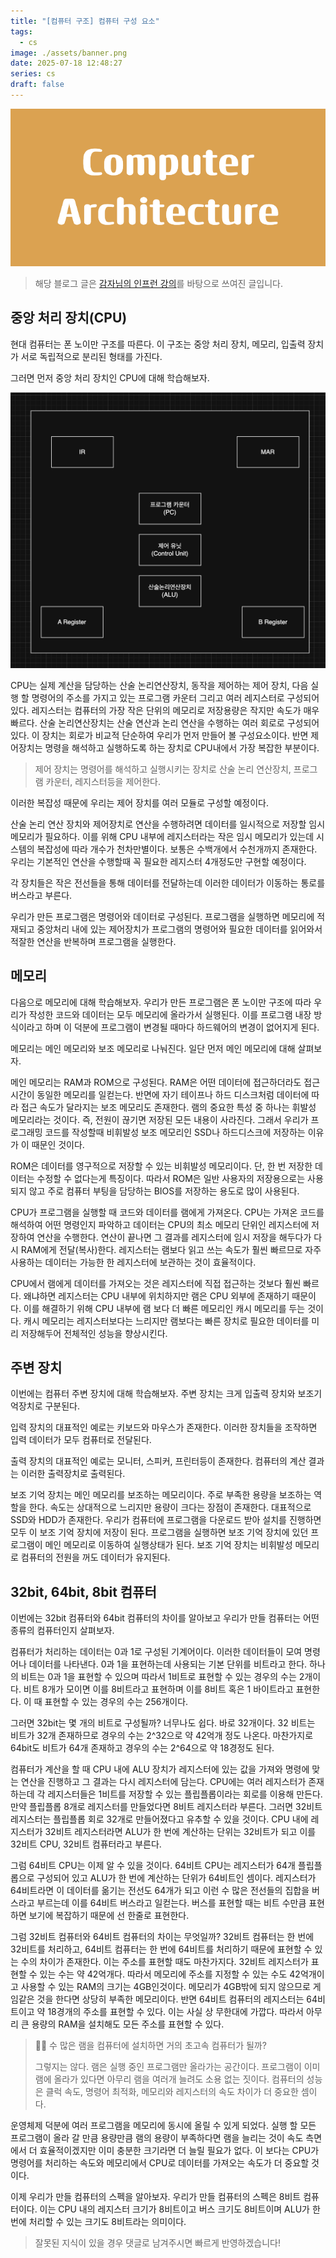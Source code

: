 ```yaml
---
title: "[컴퓨터 구조] 컴퓨터 구성 요소"
tags:
  - cs
image: ./assets/banner.png
date: 2025-07-18 12:48:27
series: cs
draft: false
---
```


![배너 이미지](./assets/banner.png)

> 해당 블로그 글은 [감자님의 인프런 강의](https://inf.run/dQpKa)를 바탕으로 쓰여진 글입니다.

## 중앙 처리 장치(CPU)

현대 컴퓨터는 폰 노이만 구조를 따른다. 이 구조는 중앙 처리 장치, 메모리, 입출력 장치가 서로 독립적으로 분리된 형태를 가진다.

그러면 먼저 중앙 처리 장치인 CPU에 대해 학습해보자.

![image1](./assets/01.png)

CPU는 실제 계산을 담당하는 산술 논리연산장치, 동작을 제어하는 제어 장치, 다음 실행 할 명령어의 주소를 가지고 있는 프로그램 카운터 그리고 여러 레지스터로 구성되어 있다. 레지스터는 컴퓨터의 가장 작은 단위의 메모리로 저장용량은 작지만 속도가 매우 빠르다. 산술 논리연산장치는 산술 연산과 논리 연산을 수행하는 여러 회로로 구성되어 있다. 이 장치는 회로가 비교적 단순하여 우리가 먼저 만들어 볼 구성요소이다. 반면 제어장치는 명령을 해석하고 실행하도록 하는 장치로 CPU내에서 가장 복잡한 부분이다.

> 제어 장치는 명령어를 해석하고 실행시키는 장치로 산술 논리 연산장치, 프로그램 카운터, 레지스터등을 제어한다.

이러한 복잡성 때문에 우리는 제어 장치를 여러 모듈로 구성할 예정이다.

산술 논리 연산 장치와 제어장치로 연산을 수행하려면 데이터를 일시적으로 저장할 임시 메모리가 필요하다. 이를 위해 CPU 내부에 레지스터라는 작은 임시 메모리가 있는데 시스템의 복잡성에 따라 개수가 천차만별이다. 보통은 수백개에서 수천개까지 존재한다. 우리는 기본적인 연산을 수행할때 꼭 필요한 레지스터 4개정도만 구현할 예정이다.

각 장치들은 작은 전선들을 통해 데이터를 전달하는데 이러한 데이터가 이동하는 통로를 버스라고 부른다. 

우리가 만든 프로그램은 명령어와 데이터로 구성된다. 프로그램을 실행하면 메모리에 적재되고 중앙처리 내에 있는 제어장치가 프로그램의 명령어와 필요한 데이터를 읽어와서 적잘한 연산을 반복하며 프로그램을 실행한다.

## 메모리

다음으로 메모리에 대해 학습해보자. 우리가 만든 프로그램은 폰 노이만 구조에 따라 우리가 작성한 코드와 데이터는 모두 메모리에 올라가서 실행된다. 이를 프로그램 내장 방식이라고 하며 이 덕분에 프로그램이 변경될 때마다 하드웨어의 변경이 없어지게 된다.

메모리는 메인 메모리와 보조 메모리로 나눠진다. 일단 먼저 메인 메모리에 대해 살펴보자.

메인 메모리는 RAM과 ROM으로 구성된다. RAM은 어떤 데이터에 접근하더라도 접근 시간이 동일한 메모리를 일컫는다. 반면에 자기 테이프나 하드 디스크처럼 데이터에 따라 접근 속도가 달라지는 보조 메모리도 존재한다. 램의 중요한 특성 중 하나는 휘발성 메모리라는 것이다. 즉, 전원이 끊기면 저장된 모든 내용이 사라진다. 그래서 우리가 프로그래밍 코드를 작성할때 비휘발성 보조 메모리인 SSD나 하드디스크에 저장하는 이유가 이 때문인 것이다.

ROM은 데이터를 영구적으로 저장할 수 있는 비휘발성 메모리이다. 단, 한 번 저장한 데이터는 수정할 수 없다는게 특징이다. 따라서 ROM은 일반 사용자의 저장용으로는 사용되지 않고 주로 컴퓨터 부팅을 담당하는 BIOS를 저장하는 용도로 많이 사용된다.

CPU가 프로그램을 실행할 때 코드와 데이터를 램에게 가져온다. CPU는 가져온 코드를 해석하여 어떤 명령인지 파악하고 데이터는 CPU의 최소 메모리 단위인 레지스터에 저장하여 연산을 수행한다. 연산이 끝나면 그 결과를 레지스터에 임시 저장을 해두다가 다시 RAM에게 전달(복사)한다. 레지스터는 램보다 읽고 쓰는 속도가 훨씬 빠르므로 자주 사용하는 데이터는 가능한 한 레지스터에 보관하는 것이 효율적이다.

CPU에서 램에게 데이터를 가져오는 것은 레지스터에 직접 접근하는 것보다 훨씬 빠르다. 왜냐하면 레지스터는 CPU 내부에 위치하지만 램은 CPU 외부에 존재하기 때문이다. 이를 해결하기 위해 CPU 내부에 램 보다 더 빠른 메모리인 캐시 메모리를 두는 것이다. 캐시 메모리는 레지스터보다는 느리지만 램보다는 빠른 장치로 필요한 데이터를 미리 저장해두어 전체적인 성능을 향상시킨다.

## 주변 장치

이번에는 컴퓨터 주변 장치에 대해 학습해보자. 주변 장치는 크게 입출력 장치와 보조기억장치로 구분된다. 

입력 장치의 대표적인 예로는 키보드와 마우스가 존재한다. 이러한 장치들을 조작하면 입력 데이터가 모두 컴퓨터로 전달된다.

출력 장치의 대표적인 예로는 모니터, 스피커, 프린터등이 존재한다. 컴퓨터의 계산 결과는 이러한 출력장치로 출력된다.

보조 기억 장치는 메인 메모리를 보조하는 메모리이다. 주로 부족한 용량을 보조하는 역할을 한다. 속도는 상대적으로 느리지만 용량이 크다는 장점이 존재한다. 대표적으로 SSD와 HDD가 존재한다. 우리가 컴퓨터에 프로그램을 다운로드 받아 설치를 진행하면 모두 이 보조 기억 장치에 저장이 된다. 프로그램을 실행하면 보조 기억 장치에 있던 프로그램이 메인 메모리로 이동하여 실행상태가 된다. 보조 기억 장치는 비휘발성 메모리로 컴퓨터의 전원을 꺼도 데이터가 유지된다.

## 32bit, 64bit, 8bit 컴퓨터

이번에는 32bit 컴퓨터와 64bit 컴퓨터의 차이를 알아보고 우리가 만들 컴퓨터는 어떤 종류의 컴퓨터인지 살펴보자.

컴퓨터가 처리하는 데이터는 0과 1로 구성된 기계어이다. 이러한 데이터들이 모여 명령어나 데이터를 나타낸다. 0과 1을 표현하는데 사용되는 기본 단위를 비트라고 한다. 하나의 비트는 0과 1을 표현할 수 있으며 따라서 1비트로 표현할 수 있는 경우의 수는 2개이다. 비트 8개가 모이면 이를 8비트라고 표현하며 이를 8비트 혹은 1 바이트라고 표현한다. 이 때 표현할 수 있는 경우의 수는 256개이다.

그러면 32bit는 몇 개의 비트로 구성될까? 너무나도 쉽다. 바로 32개이다. 32 비트는 비트가 32개 존재하므로 경우의 수는 2^32으로 약 42억개 정도 나온다. 마찬가지로 64bit도 비트가 64개 존재하고 경우의 수는 2^64으로 약 18경정도 된다.

컴퓨터가 계산을 할 때 CPU 내에 ALU 장치가 레지스터에 있는 값을 가져와 명령에 맞는 연산을 진행하고 그 결과는 다시 레지스터에 담는다. CPU에는 여러 레지스터가 존재하는데 각 레지스터들은 1비트를 저장할 수 있는 플립플롭이라는 회로를 이용해 만든다. 만약 플립플롭 8개로 레지스터를 만들었다면 8비트 레지스터라 부른다. 그러면 32비트 레지스터는 플립플롭 회로 32개로 만들어졌다고 유추할 수 있을 것이다. CPU 내에 레지스터가 32비트 레지스터라면 ALU가 한 번에 계산하는 단위는 32비트가 되고 이를 32비트 CPU, 32비트 컴퓨터라고 부른다.

그럼 64비트 CPU는 이제 알 수 있을 것이다. 64비트 CPU는 레지스터가 64개 플립플롭으로 구성되어 있고 ALU가 한 번에 계산하는 단위가 64비트인 셈이다. 레지스터가 64비트라면 이 데이터를 옮기는 전선도 64개가 되고 이런 수 많은 전선들의 집합을 버스라고 부르는데 이를 64비트 버스라고 일컫는다. 버스를 표현할 때는 비트 수만큼 표현하면 보기에 복잡하기 때문에 선 한줄로 표현한다.

그럼 32비트 컴퓨터와 64비트 컴퓨터의 차이는 무엇일까? 32비트 컴퓨터는 한 번에 32비트를 처리하고, 64비트 컴퓨터는 한 번에 64비트를 처리하기 때문에 표현할 수 있는 수의 차이가 존재한다. 이는 주소를 표현할 때도 마찬가지다. 32비트 레지스터가 표현할 수 있는 수는 약 42억개다. 따라서 메모리에 주소를 지정할 수 있는 수도 42억개이고 사용할 수 있는 RAM의 크기는 4GB인것이다. 메모리가 4GB밖에 되지 않으므로 게임같은 것을 한다면 상당히 부족한 메모리이다. 반면 64비트 컴퓨터의 레지스터는 64비트이고 약 18경개의 주소를 표현할 수 있다. 이는 사실 상 무한대에 가깝다. 따라서 아무리 큰 용량의 RAM을 설치해도 모든 주소를 표현할 수 있다.

> 🙋🏻 수 많은 램을 컴퓨터에 설치하면 거의 초고속 컴퓨터가 될까?
>
> 그렇지는 않다. 램은 실행 중인 프로그램만 올라가는 공간이다. 프로그램이 이미 램에 올라가 있다면 아무리 램을 여러개 늘려도 소용 없는 짓이다. 컴퓨터의 성능은 클럭 속도, 명령어 최적화, 메모리와 레지스터의 속도 차이가 더 중요한 셈이다.

운영체제 덕분에 여러 프로그램을 메모리에 동시에 올릴 수 있게 되었다. 실행 할 모든 프로그램이 올라 갈 만큼 용량만큼 램의 용량이 부족하다면 램을 늘리는 것이 속도 측면에서 더 효율적이겠지만 이미 충분한 크기라면 더 늘릴 필요가 없다. 이 보다는 CPU가 명령어를 처리하는 속도와 메모리에서 CPU로 데이터를 가져오는 속도가 더 중요할 것이다.

이제 우리가 만들 컴퓨터의 스펙을 알아보자. 우리가 만들 컴퓨터의 스펙은 8비트 컴퓨터이다. 이는 CPU 내의 레지스터 크기가 8비트이고 버스 크기도 8비트이며 ALU가 한 번에 처리할 수 있는 크기도 8비트라는 의미이다.

> 잘못된 지식이 있을 경우 댓글로 남겨주시면 빠르게 반영하겠습니다!